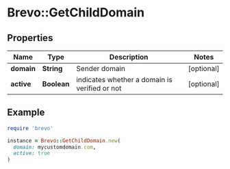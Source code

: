 # Brevo::GetChildDomain

## Properties

| Name | Type | Description | Notes |
| ---- | ---- | ----------- | ----- |
| **domain** | **String** | Sender domain | [optional] |
| **active** | **Boolean** | indicates whether a domain is verified or not | [optional] |

## Example

```ruby
require 'brevo'

instance = Brevo::GetChildDomain.new(
  domain: mycustomdomain.com,
  active: true
)
```

